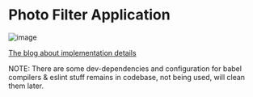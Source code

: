 # Photo Filter Application

![image](https://user-images.githubusercontent.com/10692276/30209095-996269d4-94d9-11e7-866f-b0ed77ce30f1.png)

[The blog about implementation details](https://medium.com/@davidguandev/build-an-online-photo-filter-application-d6e00c36a3bb)

NOTE:
There are some dev-dependencies and configuration for babel compilers & eslint stuff remains in codebase, not being used, will clean them later.
